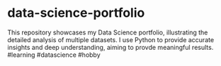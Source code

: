 # data-science-portfolio
This repository showcases my Data Science portfolio, illustrating the detailed analysis of multiple datasets. I use Python to provide accurate insights and deep understanding, aiming to provde meaningful results. #learning #datascience #hobby
